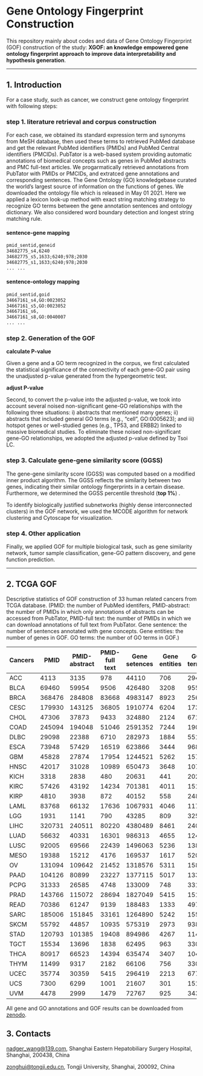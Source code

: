 # Gene Ontology Fingerprint Construction

This repository mainly about codes and data of Gene Ontology Fingerprint  (GOF) construction of the study: **XGOF: an knowledge empowered gene ontology fingerprint approach to improve data interpretability and hypothesis generation**.

***

## 1. Introduction

For a case study, such as cancer, we construct gene ontology fingerprint with following steps:

### step 1. literature retrieval and corpus construction

For each case, we obtained its standard expression term and synonyms from MeSH database, then used these terms to retrieved PubMed database and get the relevant PubMed identifiers (PMIDs) and PubMed Central identifiers (PMCIDs). PubTator is a web-based system providing automatic annotations of biomedical concepts such as genes in PubMed abstracts and PMC full-text articles. We progarmatically retrieved annotations from PubTator with PMIDs or PMCIDs, and extratced gene annotations and corresponding sentences. The Gene Ontology (GO) knowledgebase curated the world’s largest source of information on the functions of genes. We downloaded the ontology file which is released in May 01 2021. Here we applied a lexicon look-up method with exact string matching strategy to recognize GO terms between the gene annotation sentences and ontology dictionary. We also considered word boundary detection and longest string matching rule.

#### sentence-gene mapping

```html
pmid_sentid,geneid
34682775_s4,6240
34682775_s5,1633;6240;978;2030
34682775_s1,1633;6240;978;2030
... ...
```

#### sentence-ontology mapping

```html
pmid_sentid,goid
34667161_s4,GO:0023052
34667161_s5,GO:0023052
34667161_s6,
34667161_s8,GO:0040007
... ...
```

### step 2. Generation of the GOF

**calculate P-value**

Given a gene and a GO term recognized in the corpus, we first calculated the statistical significance of the connectivity of each gene-GO pair using the unadjusted p-value generated from the hypergeometric test.

**adjust P-value**

Second, to convert the p-value into the adjusted p-value, we took into account several noised non-significant gene-GO relationships with the following three situations: i) abstracts that mentioned many genes; ii) abstracts that included general GO terms (e.g., “cell”, GO:0005623); and iii) hotspot genes or well-studied genes (e.g., TP53, and ERBB2) linked to massive biomedical studies. To eliminate these noised non-significant gene-GO relationships, we adopted the adjusted p-value defined by Tsoi LC.

### step 3. Calculate gene-gene similarity score (GGSS) 

The gene-gene similarity score (GGSS) was computed based on a modified inner product algorithm. The GGSS reflects the similarity between two genes, indicating their similar ontology fingerprints in a certain disease. Furthermore, we determined the GGSS percentile threshold (**top 1%**) .

To identify biologically justified subnetworks (highly dense interconnected clusters) in the GOF network,
we used the MCODE algorithm for network clustering and Cytoscape for visualization.

### step 4. Other application 

Finally, we applied GOF for multiple biological task, such as gene similarity network, tumor sample classification, gene-GO pattern discovery, and gene function prediction.

***

## 2. TCGA GOF

Descriptive statistics of GOF construction of 33 human related cancers from TCGA database. (PMID: the number of PubMed identifers, PMID-abstract: the number of PMIDs in which only annotations of abstracts can be accessed from PubTator, PMID-full text: the number of PMIDs in which we can download annotations of full text from PubTator. Gene sentence: the number of sentences annotated with gene concepts. Gene entities: the number of genes in GOF. GO terms: the number of GO terms in GOF.)

| **Cancers** | **PMID** | **PMID-abstract** | **PMID-full text** | **Gene setences** | **Gene entities** | **GO terms** |
| ----------- | -------- | ----------------- | ------------------ | ----------------- | ----------------- | ------------ |
| ACC         | 4113     | 3135              | 978                | 44110             | 706               | 294          |
| BLCA        | 69460    | 59954             | 9506               | 426480            | 3208              | 955          |
| BRCA        | 368476   | 284808            | 83668              | 4983147           | 8923              | 2565         |
| CESC        | 179930   | 143125            | 36805              | 1910774           | 6204              | 1736         |
| CHOL        | 47306    | 37873             | 9433               | 324880            | 2124              | 671          |
| COAD        | 245094   | 194048            | 51046              | 2591352           | 7244              | 1901         |
| DLBC        | 29098    | 22388             | 6710               | 282973            | 1884              | 551          |
| ESCA        | 73948    | 57429             | 16519              | 623866            | 3444              | 968          |
| GBM         | 45828    | 27874             | 17954              | 1244521           | 5262              | 1575         |
| HNSC        | 42017    | 31028             | 10989              | 650473            | 3648              | 1073         |
| KICH        | 3318     | 2838              | 480                | 20631             | 441               | 202          |
| KIRC        | 57426    | 43192             | 14234              | 701381            | 4011              | 1516         |
| KIRP        | 4810     | 3938              | 872                | 40152             | 558               | 248          |
| LAML        | 83768    | 66132             | 17636              | 1067931           | 4046              | 1179         |
| LGG         | 1931     | 1141              | 790                | 43285             | 809               | 325          |
| LIHC        | 320731   | 240511            | 80220              | 4380489           | 8461              | 2409         |
| LUAD        | 56632    | 40331             | 16301              | 986313            | 4655              | 1247         |
| LUSC        | 92005    | 69566             | 22439              | 1496063           | 5236              | 1380         |
| MESO        | 19388    | 15212             | 4176               | 169537            | 1617              | 520          |
| OV          | 131094   | 109642            | 21452              | 1318576           | 5311              | 1589         |
| PAAD        | 104126   | 80899             | 23227              | 1377115           | 5017              | 1334         |
| PCPG        | 31333    | 26585             | 4748               | 133009            | 748               | 331          |
| PRAD        | 143766   | 115072            | 28694              | 1827049           | 5415              | 1514         |
| READ        | 70386    | 61247             | 9139               | 188483            | 1333              | 497          |
| SARC        | 185006   | 151845            | 33161              | 1264890           | 5242              | 1555         |
| SKCM        | 55792    | 44857             | 10935              | 575319            | 2973              | 938          |
| STAD        | 120793   | 101385            | 19408              | 894986            | 4267              | 1147         |
| TGCT        | 15534    | 13696             | 1838               | 62495             | 963               | 330          |
| THCA        | 80917    | 66523             | 14394              | 635474            | 3407              | 1044         |
| THYM        | 11499    | 9317              | 2182               | 66106             | 756               | 330          |
| UCEC        | 35774    | 30359             | 5415               | 296419            | 2213              | 677          |
| UCS         | 7300     | 6299              | 1001               | 21607             | 301               | 151          |
| UVM         | 4478     | 2999              | 1479               | 72767             | 925               | 343          |

All gene and GO annotations and GOF results can be downloaded from [zenodo](https://zenodo.org/record/6451547#.YlVheMhByMo).

## 3. Contacts

nadger_wang@139.com, Shanghai Eastern Hepatobiliary Surgery Hospital, Shanghai, 200438,
China

zonghui@tongji.edu.cn, Tongji University, Shanghai, 200092, China

